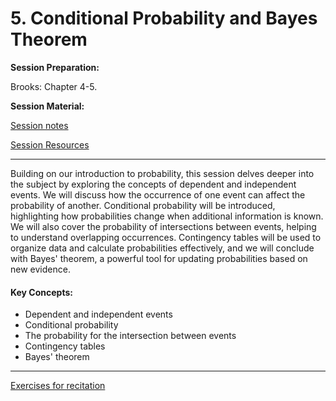 # 5. Conditional Probability and Bayes Theorem

**Session Preparation:**

Brooks: Chapter 4-5.

**Session Material:**

[Session notes]()

[Session Resources](https://viaucdk-my.sharepoint.com/:f:/g/personal/rib_viauc_dk/EsJDXlP48H5Nnak20uj9FMYBWN_47BOjpk_K1Lso5NxBoA?e=0mp31Z)

--------------------------

Building on our introduction to probability, this session delves deeper into the subject by exploring the concepts of dependent and independent events. We will discuss how the occurrence of one event can affect the probability of another. Conditional probability will be introduced, highlighting how probabilities change when additional information is known. We will also cover the probability of intersections between events, helping to understand overlapping occurrences. Contingency tables will be used to organize data and calculate probabilities effectively, and we will conclude with Bayes' theorem, a powerful tool for updating probabilities based on new evidence.

#### Key Concepts:
- Dependent and independent events
- Conditional probability
- The probability for the intersection between events
- Contingency tables
- Bayes' theorem

--------------------------

[Exercises for recitation]()